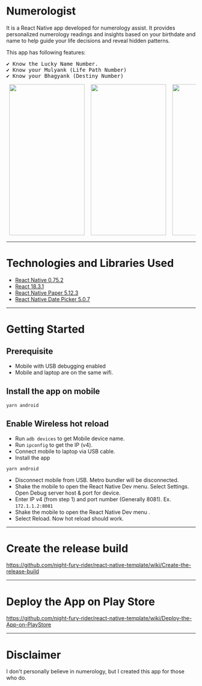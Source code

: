 # Numerologist

It is a React Native app developed for numerology assist. It provides personalized numerology readings and insights based on your birthdate and name to help guide your life decisions and reveal hidden patterns.

This app has following features:
<pre>
✔️ Know the Lucky Name Number.
✔️ Know your Mulyank (Life Path Number)
✔️ Know your Bhagyank (Destiny Number)
</pre>



<p>
  <pre> <img src="https://github.com/user-attachments/assets/4a90f675-d8d0-4ecd-8dda-5cef89225c81" width="200" height="400" alt=""/>  <img src="https://github.com/user-attachments/assets/59d258cd-48f2-4a9b-a0a6-5e6495428601" width="200" height="400" alt=""/>  <img src="https://github.com/user-attachments/assets/6cb2f6b1-3a9f-4fb3-8902-610c8fa8e0a7" width="200" height="400" alt=""/></pre>
</p>


***

# Technologies and Libraries Used

- [React Native 0.75.2](https://reactnative.dev/)
- [React 18.3.1](https://reactjs.org/)
- [React Native Paper 5.12.3](https://callstack.github.io/react-native-paper/)
- [React Native Date Picker 5.0.7](https://github.com/henninghall/react-native-date-picker)


***

# Getting Started

## Prerequisite

- Mobile with USB debugging enabled
- Mobile and laptop are on the same wifi.

## Install the app on mobile

```
yarn android
```

## Enable Wireless hot reload

- Run `adb devices` to get Mobile device name.
- Run `ipconfig` to get the IP (v4).
- Connect mobile to laptop via USB cable.
- Install the app

```
yarn android
```

- Disconnect mobile from USB. Metro bundler will be disconnected.
- Shake the mobile to open the React Native Dev menu. Select Settings. Open Debug server host & port for device.
- Enter IP v4 (from step 1) and port number (Generally 8081). Ex. `172.1.1.2:8081`
- Shake the mobile to open the React Native Dev menu .
- Select Reload. Now hot reload should work.
***



# Create the release build

https://github.com/night-fury-rider/react-native-template/wiki/Create-the-release-build

--- 


# Deploy the App on Play Store

https://github.com/night-fury-rider/react-native-template/wiki/Deploy-the-App-on-PlayStore

--- 

# Disclaimer
I don't personally believe in numerology, but I created this app for those who do.

